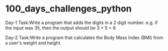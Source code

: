 # 100_days_challenges_python

Day-1 
Task:Write a program that adds the digits in a 2 digit number. e.g. if the input was 35, then the output should be 3 + 5 = 8

Day-2
Task:Write a program that calculates the Body Mass Index (BMI) from a user's weight and height.
